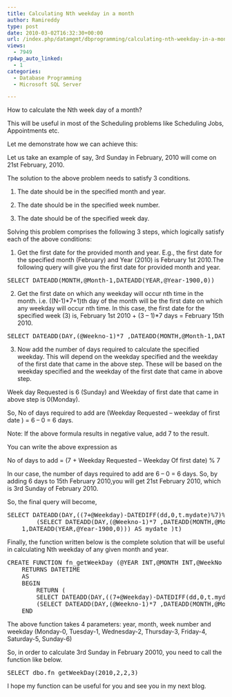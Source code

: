 ```yaml
---
title: Calculating Nth weekday in a month
author: Ramireddy
type: post
date: 2010-03-02T16:32:30+00:00
url: /index.php/datamgmt/dbprogramming/calculating-nth-weekday-in-a-month/
views:
  - 7949
rp4wp_auto_linked:
  - 1
categories:
  - Database Programming
  - Microsoft SQL Server

---
```

How to calculate the Nth week day of a month?

This will be useful in most of the Scheduling problems like Scheduling Jobs, Appointments etc. 

Let me demonstrate how we can achieve this:

Let us take an example of say, 3rd Sunday in February, 2010 will come on 21st February, 2010.
  
The solution to the above problem needs to satisfy 3 conditions.
  
1. The date should be in the specified month and year.
  
2. The date should be in the specified week number.
  
3. The date should be of the specified week day.
  
Solving this problem comprises the following 3 steps, which logically satisfy each of the above conditions:
  
1. Get the first date for the provided month and year. E.g., the first date for the specified month (February) and Year (2010) is February 1st 2010.The following query will give you the first date for provided month and year.

<pre>SELECT DATEADD(MONTH,@Month-1,DATEADD(YEAR,@Year-1900,0))</pre>

2. Get the first date on which any weekday will occur nth time in the month. i.e. ((N-1)\*7+1)th day of the month will be the first date on which any weekday will occur nth time. In this case, the first date for the specified week (3) is, February 1st 2010 + (3 &#8211; 1)\*7 days = February 15th 2010.

<pre>SELECT DATEADD(DAY,(@Weekno-1)*7 ,DATEADD(MONTH,@Month-1,DATEADD(YEAR,@Year-  1900,0)))</pre>

3. Now add the number of days required to calculate the specified weekday. This will depend on the weekday specified and the weekday of the first date that came in the above step. These will be based on the weekday specified and the weekday of the first date that came in above step.
  
Week day Requested is 6 (Sunday) and Weekday of first date that came in above step is 0(Monday).
  
So, No of days required to add are (Weekday Requested &#8211; weekday of first date ) = 6 – 0 = 6 days.
  
Note: If the above formula results in negative value, add 7 to the result.
  
You can write the above expression as
  
No of days to add = (7 + Weekday Requested &#8211; Weekday Of first date) % 7
  
In our case, the number of days required to add are 6 &#8211; 0 = 6 days. So, by adding 6 days to 15th February 2010,you will get 21st February 2010, which is 3rd Sunday of February 2010.
  
So, the final query will become,

<pre>SELECT DATEADD(DAY,((7+@Weekday)-DATEDIFF(dd,0,t.mydate)%7)%7,t.mydate) FROM 
	    (SELECT DATEADD(DAY,(@Weekno-1)*7 ,DATEADD(MONTH,@Month- 
	1,DATEADD(YEAR,@Year-1900,0))) AS mydate )t)</pre>

Finally, the function written below is the complete solution that will be useful in calculating Nth weekday of any given month and year.

<pre>CREATE FUNCTION fn_getWeekDay (@YEAR INT,@MONTH INT,@WeekNo INT,@WeekDay INT) 
	RETURNS DATETIME 
	AS 
	BEGIN 
	    RETURN (   
	    SELECT DATEADD(DAY,((7+@Weekday)-DATEDIFF(dd,0,t.mydate)%7)%7,t.mydate) FROM 
	    (SELECT DATEADD(DAY,(@Weekno-1)*7 ,DATEADD(MONTH,@Month-1,DATEADD(YEAR,@Year-1900,0))) AS mydate )t) 
	END</pre>

The above function takes 4 parameters: year, month, week number and weekday (Monday-0, Tuesday-1, Wednesday-2, Thursday-3, Friday-4, Saturday-5, Sunday-6)
  
So, in order to calculate 3rd Sunday in February 20010, you need to call the function like below.

<pre>SELECT dbo.fn_getWeekDay(2010,2,2,3)</pre>

I hope my function can be useful for you and see you in my next blog.